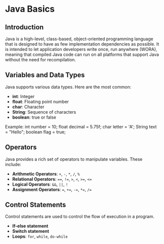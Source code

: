 # Java Basics

## Introduction
Java is a high-level, class-based, object-oriented programming language that is
designed to have as few implementation dependencies as possible. It is intended 
to let application developers write once, run anywhere (WORA), meaning that 
compiled Java code can run on all platforms that support Java without the need for
recompilation. 

## Variables and Data Types
Java supports various data types. Here are the most common:
- **int**: Integer
- **float**: Floating point number
- **char**: Character
- **String**: Sequence of characters
- **boolean**: true or false

Example:
int number = 10;
float decimal = 5.75f;
char letter = 'A';
String text = "Hello";
boolean flag = true;

## Operators
Java provides a rich set of operators to manipulate variables. These include:
- **Arithmetic Operators**: `+`, `-`, `*`, `/`, `%`
- **Relational Operators**: `==`, `!=`, `>`, `<`, `>=`, `<=`
- **Logical Operators**: `&&`, `||`, `!`
- **Assignment Operators**: `=`, `+=`, `-=`, `*=`, `/=`


## Control Statements
Control statements are used to control the flow of execution in a program.
- **If-else statement**
- **Switch statement**
- **Loops**: `for`, `while`, `do-while`

